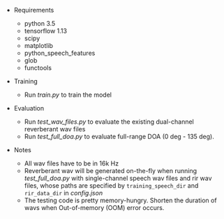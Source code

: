 - Requirements
	- python 3.5
	- tensorflow 1.13
	- scipy
	- matplotlib
	- python_speech_features
	- glob
	- functools


- Training
	- Run *train.py* to train the model


- Evaluation
	- Run *test_wav_files.py* to evaluate the existing dual-channel reverberant wav files
	- Run *test_full_doa.py* to evaluate full-range DOA (0 deg - 135 deg). 


- Notes
	- All wav files have to be in 16k Hz
	- Reverberant wav will be generated on-the-fly when running *test_full_doa.py* with single-channel speech wav files and rir wav files, whose paths are specified by `training_speech_dir` and `rir_data_dir` in *config.json*
	- The testing code is pretty memory-hungry. Shorten the duration of wavs when Out-of-memory (OOM) error occurs.

